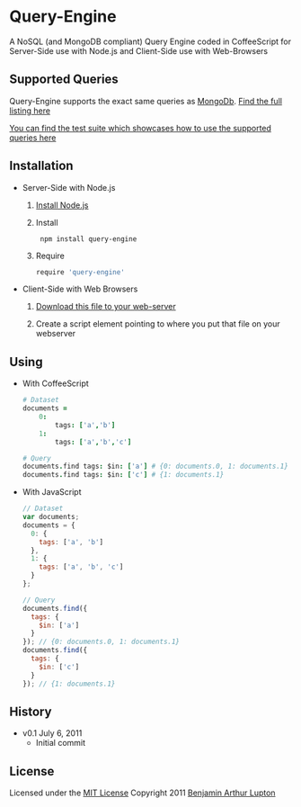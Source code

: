 # Query-Engine

A NoSQL (and MongoDB compliant) Query Engine coded in CoffeeScript for Server-Side use with Node.js and Client-Side use with Web-Browsers


## Supported Queries

Query-Engine supports the exact same queries as [MongoDb](http://www.mongodb.org/). [Find the full listing here](http://www.mongodb.org/display/DOCS/Advanced+Queries)

[You can find the test suite which showcases how to use the supported queries here](http://google.com)


## Installation

- Server-Side with Node.js

	1. [Install Node.js](https://github.com/balupton/node/wiki/Installing-Node.js)

	2. Install

			npm install query-engine
	
	3. Require

		``` coffeescript
		require 'query-engine'
		```

- Client-Side with Web Browsers

	1. [Download this file to your web-server](https://raw.github.com/balupton/query-engine.npm/master/test/query-engine.coffee)

	2. Create a script element pointing to where you put that file on your webserver


## Using

- With CoffeeScript

	``` coffeescript
	# Dataset
	documents =
		0:
			tags: ['a','b']
		1:
			tags: ['a','b','c']

	# Query
	documents.find tags: $in: ['a'] # {0: documents.0, 1: documents.1}
	documents.find tags: $in: ['c'] # {1: documents.1}
	```

- With JavaScript
	
	``` javascript
	// Dataset
	var documents;
	documents = {
	  0: {
	    tags: ['a', 'b']
	  },
	  1: {
	    tags: ['a', 'b', 'c']
	  }
	};

	// Query
	documents.find({
	  tags: {
	    $in: ['a']
	  }
	}); // {0: documents.0, 1: documents.1}
	documents.find({
	  tags: {
	    $in: ['c']
	  }
	}); // {1: documents.1}
	```

## History

- v0.1 July 6, 2011
	- Initial commit


## License

Licensed under the [MIT License](http://creativecommons.org/licenses/MIT/)
Copyright 2011 [Benjamin Arthur Lupton](http://balupton.com)
